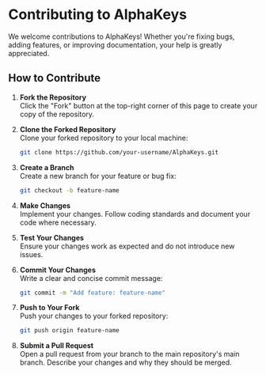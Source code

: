 # Contributing to AlphaKeys

We welcome contributions to AlphaKeys! Whether you're fixing bugs, adding features, or improving documentation, your help is greatly appreciated.

## How to Contribute

1. **Fork the Repository**  
   Click the "Fork" button at the top-right corner of this page to create your copy of the repository.

2. **Clone the Forked Repository**  
   Clone your forked repository to your local machine:
   ```bash
   git clone https://github.com/your-username/AlphaKeys.git
3. **Create a Branch**  
   Create a new branch for your feature or bug fix:
   ```bash
   git checkout -b feature-name
4. **Make Changes**  
    Implement your changes. Follow coding standards and document your code where necessary.
5. **Test Your Changes**  
   Ensure your changes work as expected and do not introduce new issues.
6. **Commit Your Changes**  
   Write a clear and concise commit message:
   ```bash
   git commit -m "Add feature: feature-name"
7. **Push to Your Fork**  
   Push your changes to your forked repository:
   ```bash
   git push origin feature-name
8. **Submit a Pull Request**  
   Open a pull request from your branch to the main repository's main branch. Describe your changes and why they should be merged.
